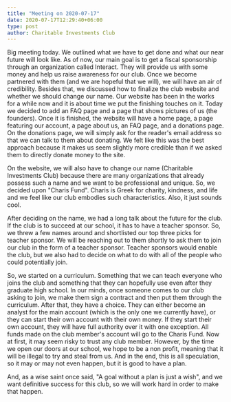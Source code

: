 ```yaml
---
title: "Meeting on 2020-07-17"
date: 2020-07-17T12:29:40+06:00
type: post
author: Charitable Investments Club
---
```

Big meeting today. We outlined what we have to get done and what our near future will look like. As of now, our main goal is to get a fiscal sponsorship through an organization called Interact. They will provide us with some money and help us raise awareness for our club. Once we become partnered with them (and we are hopeful that we will), we will have an air of credibility. 
Besides that, we discussed how to finalize the club website and whether we should change our name. Our website has been in the works for a while now and it is about time we put the finishing touches on it. Today we decided to add an FAQ page and a page that shows pictures of us (the founders). Once it is finished, the website will have a home page, a page featuring our account, a page about us, an FAQ page, and a donations page. On the donations page, we will simply ask for the reader's email address so that we can talk to them about donating. We felt like this was the best approach because it makes us seem slightly more credible than if we asked them to directly donate money to the site. 

On the website, we will also have to change our name (Charitable Investments Club) because there are many organizations that already possess such a name and we want to be professional and unique. So, we decided upon "Charis Fund". Charis is Greek for charity, kindness, and life and we feel like our club embodies such characteristics. Also, it just sounds cool. 

After deciding on the name, we had a long talk about the future for the club. If the club is to succeed at our school, it has to have a teacher sponsor. So, we threw a few names around and shortlisted our top three picks for teacher sponsor. We will be reaching out to them shortly to ask them to join our club in the form of a teacher sponsor. Teacher sponsors would enable the club, but we also had to decide on what to do with all of the people who could potentially join.

So, we started on a curriculum. Something that we can teach everyone who joins the club and something that they can hopefully use even after they graduate high school. In our minds, once someone comes to our club asking to join, we make them sign a contract and then put them through the curriculum. After that, they have a choice. They can either become an analyst for the main account (which is the only one we currently have), or they can start their own account with their own money. If they start their own account, they will have full authority over it with one exception. All funds made on the club member's account will go to the Charis Fund. Now at first, it may seem risky to trust any club member. However, by the time we open our doors at our school, we hope to be a non profit, meaning that it will be illegal to try and steal from us. And in the end, this is all speculation, so it may or may not even happen, but it is good to have a plan. 

And, as a wise saint once said, "A goal without a plan is just a wish", and we want definitive success for this club, so we will work hard in order to make that happen. 

